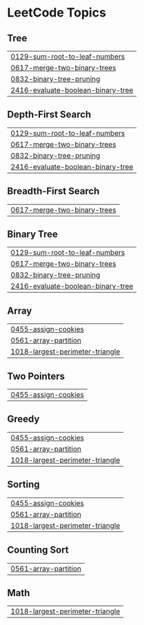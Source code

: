 

<!---LeetCode Topics Start-->
# LeetCode Topics
## Tree
|  |
| ------- |
| [0129-sum-root-to-leaf-numbers](https://github.com/shashiv367/LeetCode/tree/master/0129-sum-root-to-leaf-numbers) |
| [0617-merge-two-binary-trees](https://github.com/shashiv367/LeetCode/tree/master/0617-merge-two-binary-trees) |
| [0832-binary-tree-pruning](https://github.com/shashiv367/LeetCode/tree/master/0832-binary-tree-pruning) |
| [2416-evaluate-boolean-binary-tree](https://github.com/shashiv367/LeetCode/tree/master/2416-evaluate-boolean-binary-tree) |
## Depth-First Search
|  |
| ------- |
| [0129-sum-root-to-leaf-numbers](https://github.com/shashiv367/LeetCode/tree/master/0129-sum-root-to-leaf-numbers) |
| [0617-merge-two-binary-trees](https://github.com/shashiv367/LeetCode/tree/master/0617-merge-two-binary-trees) |
| [0832-binary-tree-pruning](https://github.com/shashiv367/LeetCode/tree/master/0832-binary-tree-pruning) |
| [2416-evaluate-boolean-binary-tree](https://github.com/shashiv367/LeetCode/tree/master/2416-evaluate-boolean-binary-tree) |
## Breadth-First Search
|  |
| ------- |
| [0617-merge-two-binary-trees](https://github.com/shashiv367/LeetCode/tree/master/0617-merge-two-binary-trees) |
## Binary Tree
|  |
| ------- |
| [0129-sum-root-to-leaf-numbers](https://github.com/shashiv367/LeetCode/tree/master/0129-sum-root-to-leaf-numbers) |
| [0617-merge-two-binary-trees](https://github.com/shashiv367/LeetCode/tree/master/0617-merge-two-binary-trees) |
| [0832-binary-tree-pruning](https://github.com/shashiv367/LeetCode/tree/master/0832-binary-tree-pruning) |
| [2416-evaluate-boolean-binary-tree](https://github.com/shashiv367/LeetCode/tree/master/2416-evaluate-boolean-binary-tree) |
## Array
|  |
| ------- |
| [0455-assign-cookies](https://github.com/shashiv367/LeetCode/tree/master/0455-assign-cookies) |
| [0561-array-partition](https://github.com/shashiv367/LeetCode/tree/master/0561-array-partition) |
| [1018-largest-perimeter-triangle](https://github.com/shashiv367/LeetCode/tree/master/1018-largest-perimeter-triangle) |
## Two Pointers
|  |
| ------- |
| [0455-assign-cookies](https://github.com/shashiv367/LeetCode/tree/master/0455-assign-cookies) |
## Greedy
|  |
| ------- |
| [0455-assign-cookies](https://github.com/shashiv367/LeetCode/tree/master/0455-assign-cookies) |
| [0561-array-partition](https://github.com/shashiv367/LeetCode/tree/master/0561-array-partition) |
| [1018-largest-perimeter-triangle](https://github.com/shashiv367/LeetCode/tree/master/1018-largest-perimeter-triangle) |
## Sorting
|  |
| ------- |
| [0455-assign-cookies](https://github.com/shashiv367/LeetCode/tree/master/0455-assign-cookies) |
| [0561-array-partition](https://github.com/shashiv367/LeetCode/tree/master/0561-array-partition) |
| [1018-largest-perimeter-triangle](https://github.com/shashiv367/LeetCode/tree/master/1018-largest-perimeter-triangle) |
## Counting Sort
|  |
| ------- |
| [0561-array-partition](https://github.com/shashiv367/LeetCode/tree/master/0561-array-partition) |
## Math
|  |
| ------- |
| [1018-largest-perimeter-triangle](https://github.com/shashiv367/LeetCode/tree/master/1018-largest-perimeter-triangle) |
<!---LeetCode Topics End-->